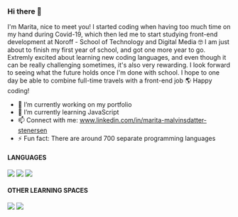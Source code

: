 ### Hi there 👋

I'm Marita, nice to meet you! I started coding when having too much time on my hand during Covid-19, which then led me to start studying front-end development at Noroff - School of Technology and Digital Media :nerd_face: I am just about to finish my first year of school, and got one more year to go. Extremly excited about learning new coding languages, and even though it can be really challenging sometimes, it's also very rewarding. I look forward to seeing what the future holds once I'm done with school. I hope to one day be able to combine full-time travels with a front-end job :earth_americas: Happy coding!

- 🔭 I’m currently working on my portfolio
- 🌱 I’m currently learning JavaScript
- 📫 Connect with me: www.linkedin.com/in/marita-malvinsdatter-stenersen
- ⚡ Fun fact: There are around 700 separate programming languages

#### LANGUAGES 
<img src="https://img.shields.io/badge/HTML5-E34F26?style=for-the-badge&logo=html5&logoColor=white"/> <img src="https://img.shields.io/badge/CSS3-1572B6?style=for-the-badge&logo=css3&logoColor=white"/> <img src="https://img.shields.io/badge/JavaScript-323330?style=for-the-badge&logo=javascript&logoColor=F7DF1E"/>

#### OTHER LEARNING SPACES
<img src="https://img.shields.io/badge/scrimba-2B283A?style=for-the-badge&logo=scrimba&logoColor=white"/> <img src="https://img.shields.io/badge/Codecademy-FFF0E5?style=for-the-badge&logo=codecademy&logoColor=303347"/>


